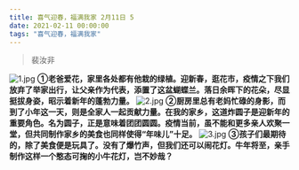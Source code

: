 ```yaml
---
title: 喜气迎春，福满我家 2月11日 5
date: 2021-02-11 00:00:00
tags: "喜气迎春，福满我家"
---
```

> 裴汝非

![1.jpg](https://i.loli.net/2021/02/11/NPImh1ABgeCFOio.jpg)
**①老爸爱花，家里各处都有他栽的绿植。迎新春，逛花市，疫情之下我们放弃了举家出行，让父亲作为代表，添置了这盆蝴蝶兰。落日余晖下的花朵，尽显挺拔身姿，昭示着新年的蓬勃力量。**
![2.jpg](https://i.loli.net/2021/02/11/JUbDzRNyrQLgvfZ.jpg)
**②厨房里总有老妈忙碌的身影，而到了小年这一天，则是全家人一起贡献力量。在我的家乡，这道炸圆子是迎新年的重要角色。名为圆子，正是意味着团团圆圆。疫情当前，虽不能和更多亲人欢聚一堂，但共同制作家乡的美食也同样使得“年味儿”十足。**
![3.jpg](https://i.loli.net/2021/02/11/A6B8nUFskmwNlVY.jpg)
**③孩子们最期待的，除了美食便是玩具了。没有了爆竹声，但我们还可以闹花灯。牛年将至，亲手制作这样一个憨态可掬的小牛花灯，岂不妙哉？**